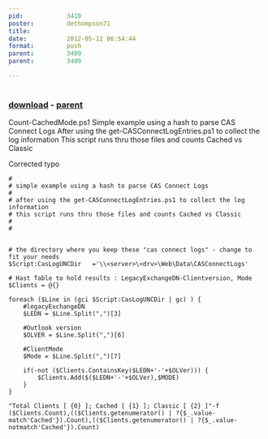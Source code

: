 ```yaml
---
pid:            3410
poster:         dethompson71
title:          
date:           2012-05-12 06:54:44
format:         posh
parent:         3409
parent:         3409

---
```


# 

### [download](3410.ps1) - [parent](3409.md)

Count-CachedMode.ps1
Simple example using a hash to parse CAS Connect Logs
After using the get-CASConnectLogEntries.ps1 to collect the log information
This script runs thru those files and counts Cached vs Classic

Corrected typo



```posh
# 
# simple example using a hash to parse CAS Connect Logs
#
# after using the get-CASConnectLogEntries.ps1 to collect the log information
# this script runs thru those files and counts Cached vs Classic
#
#


# the directory where you keep these "cas connect logs" - change to fit your needs
$Script:CasLogUNCDir   ='\\<server>\<drv>\Web\Data\CASConnectLogs'

# Hast Table to hold results : LegacyExchangeDN-Clientversion, Mode
$Clients = @{}

foreach ($Line in (gci $Script:CasLogUNCDir | gc) ) {
    #legacyExchangeDN
    $LEDN = $Line.Split(",")[3]
    
    #Outlook version
    $OLVER = $Line.Split(",")[6]
    
    #ClientMode
    $Mode = $Line.Split(",")[7]

    if(-not ($Clients.ContainsKey($LEDN+'-'+$OLVer))) {
        $Clients.Add($($LEDN+'-'+$OLVer),$MODE)
    }
}

"Total Clients [ {0} ]; Cached [ {1} ]; Classic [ {2} ]"-f ($Clients.Count),(($Clients.getenumerator() | ?{$_.value-match'Cached'}).Count),(($Clients.getenumerator() | ?{$_.value-notmatch'Cached'}).Count)
```
